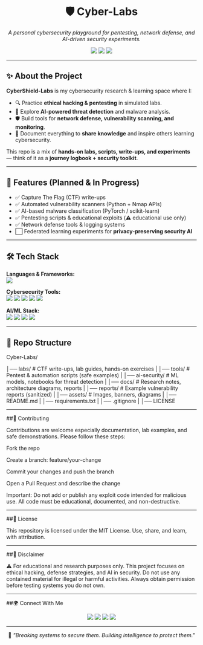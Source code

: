 <h1 align="center">🛡️ Cyber-Labs</h1>
<p align="center">
  <i>A personal cybersecurity playground for pentesting, network defense, and AI-driven security experiments.</i>
</p>

<p align="center">
  <img src="https://img.shields.io/badge/Status-Active-success?style=for-the-badge" />
  <img src="https://img.shields.io/github/license/CharlesKariuki-001/Cyber-Labs?style=for-the-badge" />
  <img src="https://img.shields.io/github/stars/CharlesKariuki-001/Cyber-Labs?style=for-the-badge&color=yellow" />
</p>

---

## ✨ About the Project

**CyberShield-Labs** is my cybersecurity research & learning space where I:  
- 🔍 Practice **ethical hacking & pentesting** in simulated labs.  
- 🧠 Explore **AI-powered threat detection** and malware analysis.  
- 🛡️ Build tools for **network defense, vulnerability scanning, and monitoring**.  
- 📖 Document everything to **share knowledge** and inspire others learning cybersecurity.  

This repo is a mix of **hands-on labs, scripts, write-ups, and experiments** — think of it as a **journey logbook + security toolkit**.

---

## 🚀 Features (Planned & In Progress)

- ✅ Capture The Flag (CTF) write-ups  
- ✅ Automated vulnerability scanners (Python + Nmap APIs)  
- ✅ AI-based malware classification (PyTorch / scikit-learn)  
- ✅ Pentesting scripts & educational exploits (⚠️ educational use only)  
- ✅ Network defense tools & logging systems  
- ⬜ Federated learning experiments for **privacy-preserving security AI**

---

## 🛠️ Tech Stack

**Languages & Frameworks:**  
<img src="https://skillicons.dev/icons?i=python,cpp,typescript,javascript,react,nodejs,express" />

**Cybersecurity Tools:**  
<img src="https://img.shields.io/badge/Kali%20Linux-557C94?style=for-the-badge&logo=kalilinux&logoColor=white" />
<img src="https://img.shields.io/badge/Metasploit-400080?style=for-the-badge&logo=metasploit&logoColor=white" />
<img src="https://img.shields.io/badge/Wireshark-1679a7?style=for-the-badge&logo=wireshark&logoColor=white" />
<img src="https://img.shields.io/badge/Nmap-4B8BBE?style=for-the-badge&logo=nmap&logoColor=white" />
<img src="https://img.shields.io/badge/Burp%20Suite-ff6600?style=for-the-badge&logo=burpsuite&logoColor=white" />

**AI/ML Stack:**  
<img src="https://img.shields.io/badge/TensorFlow-FF6F00?style=for-the-badge&logo=tensorflow&logoColor=white" />
<img src="https://img.shields.io/badge/PyTorch-EE4C2C?style=for-the-badge&logo=pytorch&logoColor=white" />
<img src="https://img.shields.io/badge/Scikit--learn-F7931E?style=for-the-badge&logo=scikit-learn&logoColor=white" />
<img src="https://img.shields.io/badge/OpenCV-5C3EE8?style=for-the-badge&logo=opencv&logoColor=white" />

---

## 📂 Repo Structure 

Cyber-Labs/

│── labs/ # CTF write-ups, lab guides, hands-on exercises
|
│── tools/ # Pentest & automation scripts (safe examples)
|
│── ai-security/ # ML models, notebooks for threat detection
|
│── docs/ # Research notes, architecture diagrams, reports
|
│── reports/ # Example vulnerability reports (sanitized)
|
│── assets/ # Images, banners, diagrams
|
│── README.md
|
│── requirements.txt
|
│── .gitignore
|
│── LICENSE


---

##🤝 Contributing

Contributions are welcome especially documentation, lab examples, and safe demonstrations.
Please follow these steps:

Fork the repo

Create a branch: feature/your-change

Commit your changes and push the branch

Open a Pull Request and describe the change

Important: Do not add or publish any exploit code intended for malicious use. All code must be educational, documented, and non-destructive.

---
##📜 License

This repository is licensed under the MIT License.
Use, share, and learn, with attribution.

---
##📖 Disclaimer

⚠️ For educational and research purposes only.
This project focuses on ethical hacking, defense strategies, and AI in security. Do not use any contained material for illegal or harmful activities. Always obtain permission before testing systems you do not own.

---
##🌍 Connect With Me
<p align="center"> <a href="mailto:yourname@gmail.com"><img src="https://img.shields.io/badge/Gmail-D14836?style=for-the-badge&logo=gmail&logoColor=white" /></a> <a href="https://linkedin.com/in/yourprofile"><img src="https://img.shields.io/badge/LinkedIn-0077B5?style=for-the-badge&logo=linkedin&logoColor=white" /></a> <a href="https://x.com/yourhandle"><img src="https://img.shields.io/badge/X-000000?style=for-the-badge&logo=twitter&logoColor=white" /></a> <a href="https://github.com/CharlesKariuki-001"><img src="https://img.shields.io/badge/GitHub-181717?style=for-the-badge&logo=github&logoColor=white" /></a> </p>

---


<p align="center"> 💭 <i>"Breaking systems to secure them. Building intelligence to protect them."</i> </p> 
